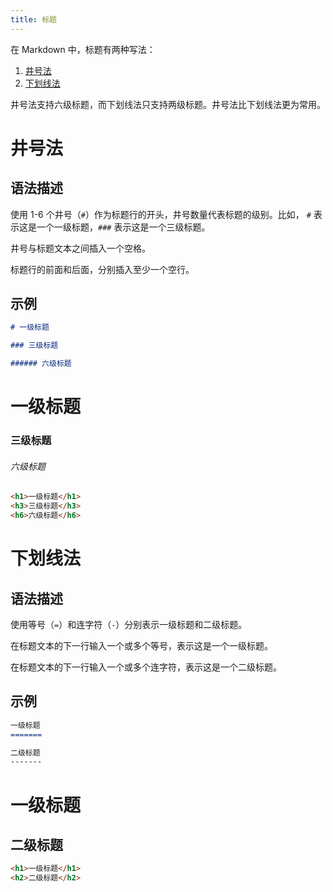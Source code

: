```yaml
---
title: 标题
---
```


在 Markdown 中，标题有两种写法：
1. [井号法](#井号法)
2. [下划线法](#下划线法)

井号法支持六级标题，而下划线法只支持两级标题。井号法比下划线法更为常用。

# 井号法

## 语法描述

使用 1-6 个井号（```#```）作为标题行的开头，井号数量代表标题的级别。比如， ```#``` 表示这是一个一级标题，```###``` 表示这是一个三级标题。

井号与标题文本之间插入一个空格。

标题行的前面和后面，分别插入至少一个空行。

## 示例

```markdown
# 一级标题

### 三级标题

###### 六级标题
```

<div class="exmp">
  <div class="exmp-container">
    <h1>一级标题</h1>
    <h3>三级标题</h3>
    <h6>六级标题</h6>
  </div>
</div>

```html
<h1>一级标题</h1>
<h3>三级标题</h3>
<h6>六级标题</h6>
```

# 下划线法

## 语法描述

使用等号（```=```）和连字符（```-```）分别表示一级标题和二级标题。

在标题文本的下一行输入一个或多个等号，表示这是一个一级标题。

在标题文本的下一行输入一个或多个连字符，表示这是一个二级标题。

## 示例

```markdown
一级标题
=======

二级标题
-------
```

<div class="exmp">
  <div class="exmp-container">
    <h1>一级标题</h1>
    <h2>二级标题</h2>
  </div>
</div>

```html
<h1>一级标题</h1>
<h2>二级标题</h2>
```

